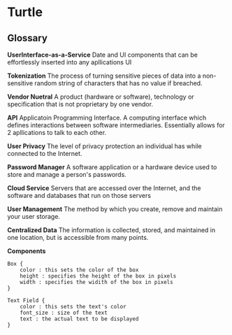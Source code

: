 # Turtle

## Glossary

**UserInterface-as-a-Service** Date and UI components that can be effortlessly inserted into any apllications UI
  
 **Tokenization** The process of turning sensitive pieces of data into a non-sensitive random string of characters that has no value if breached.
 
 **Vendor Nuetral** A product (hardware or software), technology or specification that is not proprietary by one vendor.
 
 **API** Applicatoin Programming Interface. A computing interface which defines interactions between software intermediaries. Essentially allows for 2 apllications to talk to each other.
 
 **User Privacy** The level of privacy protection an individual has while connected to the Internet.
 
 **Password Manager** A software application or a hardware device used to store and manage a person's passwords.
 
 **Cloud Service** Servers that are accessed over the Internet, and the software and databases that run on those servers
 
**User Management** The method by which you create, remove and maintain your user storage.

**Centralized Data** The information is collected, stored, and maintained in one location, but is accessible from many points.

**Components**

    Box {
        color : this sets the color of the box
        height : specifies the height of the box in pixels
        width : specifies the widith of the box in pixels
    }

    Text Field {
        color : this sets the text's color
        font_size : size of the text
        text : the actual text to be displayed
    }
